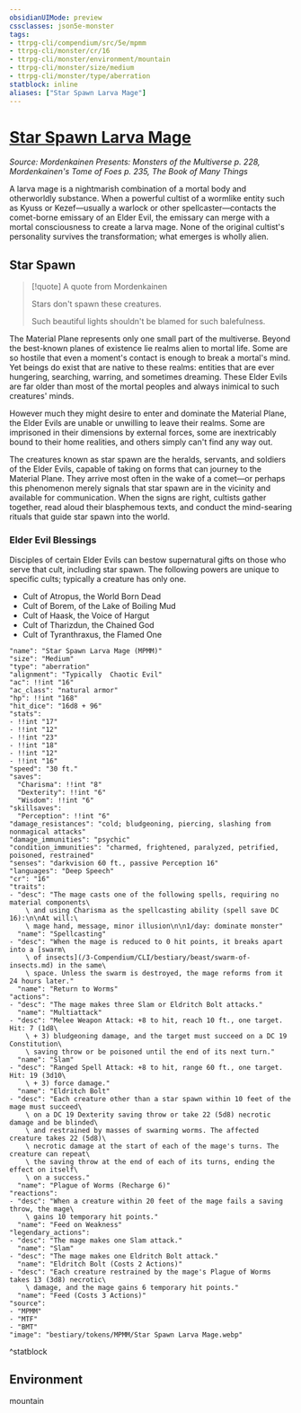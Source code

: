 ```yaml
---
obsidianUIMode: preview
cssclasses: json5e-monster
tags:
- ttrpg-cli/compendium/src/5e/mpmm
- ttrpg-cli/monster/cr/16
- ttrpg-cli/monster/environment/mountain
- ttrpg-cli/monster/size/medium
- ttrpg-cli/monster/type/aberration
statblock: inline
aliases: ["Star Spawn Larva Mage"]
---
```

# [Star Spawn Larva Mage](3-Compendium\CLI\bestiary\aberration/star-spawn-larva-mage-mpmm.md)
*Source: Mordenkainen Presents: Monsters of the Multiverse p. 228, Mordenkainen's Tome of Foes p. 235, The Book of Many Things*  

A larva mage is a nightmarish combination of a mortal body and otherworldly substance. When a powerful cultist of a wormlike entity such as Kyuss or Kezef—usually a warlock or other spellcaster—contacts the comet-borne emissary of an Elder Evil, the emissary can merge with a mortal consciousness to create a larva mage. None of the original cultist's personality survives the transformation; what emerges is wholly alien.

## Star Spawn

> [!quote] A quote from Mordenkainen  
> 
> Stars don't spawn these creatures.
> 
> Such beautiful lights shouldn't be blamed for such balefulness.

The Material Plane represents only one small part of the multiverse. Beyond the best-known planes of existence lie realms alien to mortal life. Some are so hostile that even a moment's contact is enough to break a mortal's mind. Yet beings do exist that are native to these realms: entities that are ever hungering, searching, warring, and sometimes dreaming. These Elder Evils are far older than most of the mortal peoples and always inimical to such creatures' minds.

However much they might desire to enter and dominate the Material Plane, the Elder Evils are unable or unwilling to leave their realms. Some are imprisoned in their dimensions by external forces, some are inextricably bound to their home realities, and others simply can't find any way out.

The creatures known as star spawn are the heralds, servants, and soldiers of the Elder Evils, capable of taking on forms that can journey to the Material Plane. They arrive most often in the wake of a comet—or perhaps this phenomenon merely signals that star spawn are in the vicinity and available for communication. When the signs are right, cultists gather together, read aloud their blasphemous texts, and conduct the mind-searing rituals that guide star spawn into the world.

### Elder Evil Blessings

Disciples of certain Elder Evils can bestow supernatural gifts on those who serve that cult, including star spawn. The following powers are unique to specific cults; typically a creature has only one.

- Cult of Atropus, the World Born Dead  
- Cult of Borem, of the Lake of Boiling Mud  
- Cult of Haask, the Voice of Hargut  
- Cult of Tharizdun, the Chained God  
- Cult of Tyranthraxus, the Flamed One  

```statblock
"name": "Star Spawn Larva Mage (MPMM)"
"size": "Medium"
"type": "aberration"
"alignment": "Typically  Chaotic Evil"
"ac": !!int "16"
"ac_class": "natural armor"
"hp": !!int "168"
"hit_dice": "16d8 + 96"
"stats":
- !!int "17"
- !!int "12"
- !!int "23"
- !!int "18"
- !!int "12"
- !!int "16"
"speed": "30 ft."
"saves":
  "Charisma": !!int "8"
  "Dexterity": !!int "6"
  "Wisdom": !!int "6"
"skillsaves":
  "Perception": !!int "6"
"damage_resistances": "cold; bludgeoning, piercing, slashing from nonmagical attacks"
"damage_immunities": "psychic"
"condition_immunities": "charmed, frightened, paralyzed, petrified, poisoned, restrained"
"senses": "darkvision 60 ft., passive Perception 16"
"languages": "Deep Speech"
"cr": "16"
"traits":
- "desc": "The mage casts one of the following spells, requiring no material components\
    \ and using Charisma as the spellcasting ability (spell save DC 16):\n\nAt will:\
    \ mage hand, message, minor illusion\n\n1/day: dominate monster"
  "name": "Spellcasting"
- "desc": "When the mage is reduced to 0 hit points, it breaks apart into a [swarm\
    \ of insects](/3-Compendium/CLI/bestiary/beast/swarm-of-insects.md) in the same\
    \ space. Unless the swarm is destroyed, the mage reforms from it 24 hours later."
  "name": "Return to Worms"
"actions":
- "desc": "The mage makes three Slam or Eldritch Bolt attacks."
  "name": "Multiattack"
- "desc": "Melee Weapon Attack: +8 to hit, reach 10 ft., one target. Hit: 7 (1d8\
    \ + 3) bludgeoning damage, and the target must succeed on a DC 19 Constitution\
    \ saving throw or be poisoned until the end of its next turn."
  "name": "Slam"
- "desc": "Ranged Spell Attack: +8 to hit, range 60 ft., one target. Hit: 19 (3d10\
    \ + 3) force damage."
  "name": "Eldritch Bolt"
- "desc": "Each creature other than a star spawn within 10 feet of the mage must succeed\
    \ on a DC 19 Dexterity saving throw or take 22 (5d8) necrotic damage and be blinded\
    \ and restrained by masses of swarming worms. The affected creature takes 22 (5d8)\
    \ necrotic damage at the start of each of the mage's turns. The creature can repeat\
    \ the saving throw at the end of each of its turns, ending the effect on itself\
    \ on a success."
  "name": "Plague of Worms (Recharge 6)"
"reactions":
- "desc": "When a creature within 20 feet of the mage fails a saving throw, the mage\
    \ gains 10 temporary hit points."
  "name": "Feed on Weakness"
"legendary_actions":
- "desc": "The mage makes one Slam attack."
  "name": "Slam"
- "desc": "The mage makes one Eldritch Bolt attack."
  "name": "Eldritch Bolt (Costs 2 Actions)"
- "desc": "Each creature restrained by the mage's Plague of Worms takes 13 (3d8) necrotic\
    \ damage, and the mage gains 6 temporary hit points."
  "name": "Feed (Costs 3 Actions)"
"source":
- "MPMM"
- "MTF"
- "BMT"
"image": "bestiary/tokens/MPMM/Star Spawn Larva Mage.webp"
```
^statblock

## Environment

mountain